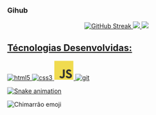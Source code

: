 ### Gihub
<div align="center">
  <a href="https://github.com/Gabriel-Dupla">
  <img width="70%" alt="GitHub Streak" src="https://streak-stats.demolab.com/demo/preview.php?user=Gabriel-Dupla&theme=radical&locale=pt_BR" />
    <img width="49%" src="https://github-readme-stats.vercel.app/api?username=Gabriel-Dupla&show_icons=true&theme=radical&include_all_commits=true&count_private=true"/>
  <img width="41%" src="https://github-readme-stats.vercel.app/api/top-langs/?username=Gabriel-Dupla&layout=compact&langs_count=7&theme=radical"/>
  
</div>
  
## Técnologias Desenvolvidas:

<div align="left">
  <img src="https://cdn.jsdelivr.net/gh/devicons/devicon/icons/html5/html5-original.svg" alt="html5" width="45" height="45"/> 
  <img src="https://cdn.jsdelivr.net/gh/devicons/devicon/icons/css3/css3-original.svg" alt="css3" width="45" height="45"/>
  <img src="https://raw.githubusercontent.com/devicons/devicon/master/icons/javascript/javascript-original.svg" alt="javascript" width="45" height="45"/>
  <img src="https://cdn.jsdelivr.net/gh/devicons/devicon/icons/bootstrap/bootstrap-original.svg" alt="git" width="45" height="45"/>
</div>

<div>
  
  ![Snake animation](https://github.com/Gabriel-Dupla/Gabriel-Dupla/blob/output/github-contribution-grid-snake.svg)

</div>
  
<img align="left" alt="Chimarrão emoji" height="150" src="https://images.emojiterra.com/google/noto-emoji/unicode-15/color/svg/1f9c9.svg?width=676&height=676">
